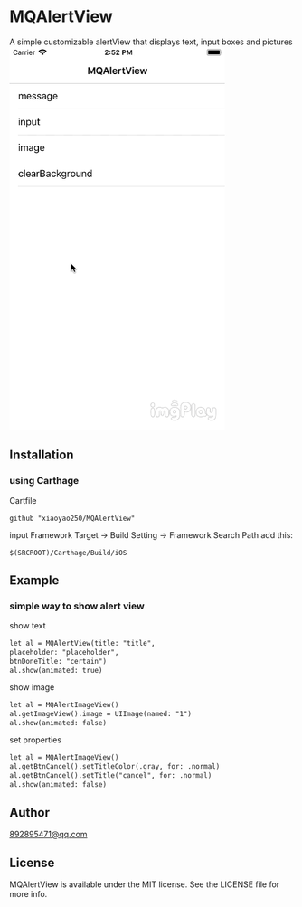 # MQAlertView
A simple customizable alertView that displays text, input boxes and pictures
![AlterGif](./Example/MQAlertView/MQAlertViewGif.png)

## Installation
### using Carthage
Cartfile
```
github "xiaoyao250/MQAlertView"
```
input Framework
Target -> Build Setting  ->  Framework Search Path add this:
```
$(SRCROOT)/Carthage/Build/iOS
```
## Example
### simple way to show alert view
show text
```
let al = MQAlertView(title: "title",
placeholder: "placeholder",
btnDoneTitle: "certain")
al.show(animated: true)
```
show image
```
let al = MQAlertImageView()
al.getImageView().image = UIImage(named: "1")
al.show(animated: false)
```
set properties
```
let al = MQAlertImageView()
al.getBtnCancel().setTitleColor(.gray, for: .normal)
al.getBtnCancel().setTitle("cancel", for: .normal)
al.show(animated: false)
```
## Author

892895471@qq.com

## License

MQAlertView is available under the MIT license. See the LICENSE file for more info.
